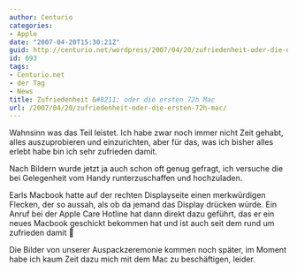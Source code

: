 ```yaml
---
author: Centurio
categories:
- Apple
date: "2007-04-20T15:30:21Z"
guid: http://centurio.net/wordpress/2007/04/20/zufriedenheit-oder-die-ersten-72h-mac/
id: 693
tags:
- Centurio.net
- der Tag
- News
title: Zufriedenheit &#8211; oder die ersten 72h Mac
url: /2007/04/20/zufriedenheit-oder-die-ersten-72h-mac/
---
```

Wahnsinn was das Teil leistet. Ich habe zwar noch immer nicht Zeit gehabt, alles auszuprobieren und einzurichten, aber für das, was ich bisher alles erlebt habe bin ich sehr zufrieden damit.

Nach Bildern wurde jetzt ja auch schon oft genug gefragt, ich versuche die bei Gelegenheit vom Handy runterzuschaffen und hochzuladen.

Earls Macbook hatte auf der rechten Displayseite einen merkwürdigen Flecken, der so aussah, als ob da jemand das Display drücken würde. Ein Anruf bei der Apple Care Hotline hat dann direkt dazu geführt, das er ein neues Macbook geschickt bekommen hat und ist auch seit dem rund um zufrieden damit 🙂

Die Bilder von unserer Auspackzeremonie kommen noch später, im Moment habe ich kaum Zeit dazu mich mit dem Mac zu beschäftigen, leider.